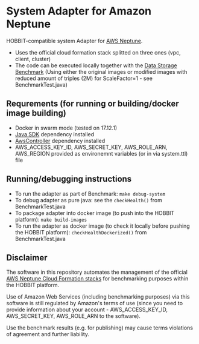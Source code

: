 # System Adapter for Amazon Neptune
HOBBIT-compatible system Adapter for [AWS Neptune](https://www.google.com/url?sa=t&rct=j&q=&esrc=s&source=web&cd=1&cad=rja&uact=8&ved=2ahUKEwiKk8_Nw-reAhUDDSwKHWcrC-oQFjAAegQIBRAC&url=https%3A%2F%2Faws.amazon.com%2Fneptune%2F&usg=AOvVaw38TVCJpz68Aqm-z0jtgZxN). 
- Uses the official cloud formation stack splitted on three ones (vpc, client, cluster)
- The code can be executed locally together with the [Data Storage Benchmark](https://github.com/hobbit-project/DataStorageBenchmark) (Using either the original images or modified images with reduced amount of triples (2M) for ScaleFactor=1 - see BenchmarkTest.java)

## Requrements (for running or building/docker image building)
- Docker in swarm mode (tested on 17.12.1)
- [Java SDK](https://github.com/hobbit-project/java-sdk) dependency installed
- [AwsController](https://github.com/hobbit-project/aws-controller) dependency installed
- AWS_ACCESS_KEY_ID, AWS_SECRET_KEY, AWS_ROLE_ARN, AWS_REGION provided as environemnt variables (or in via system.ttl) file

## Running/debugging instructions
- To run the adapter as part of Benchmark: `make debug-system`
- To debug adapter as pure java: see the `checkHealth()` from BenchmarkTest.java
- To package adapter into docker image (to push into the HOBBIT platform): `make build-images`
- To run the adapter as docker image (to check it locally before pushing the HOBBIT platform): `checkHealthDockerized()` from BenchmarkTest.java

## Disclaimer
The software in this repository automates the management of the official [AWS Neptune Cloud Formation stacks](https://docs.aws.amazon.com/neptune/latest/userguide/quickstart.html) for benchmarking purposes within the HOBBIT platform. 

Use of Amazon Web Services (including benchmarking purposes) via this software is still regulated by Amazon's terms of use (since you need to provide information about your account - AWS_ACCESS_KEY_ID, AWS_SECRET_KEY, AWS_ROLE_ARN to the software).

Use the benchmark results (e.g. for publishing) may cause terms violations of agreement and further liability.
